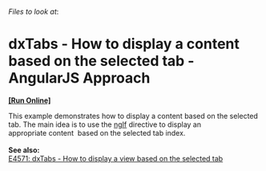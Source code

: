 <!-- default file list -->
*Files to look at*:

<!-- default file list end -->
# dxTabs - How to display a content based on the selected tab - AngularJS Approach
<!-- run online -->
**[[Run Online]](https://codecentral.devexpress.com/t267165)**
<!-- run online end -->


This example demonstrates how to display a content based on the selected tab. The main idea is to use the <a href="https://docs.angularjs.org/api/ng/directive/ngIf">ngIf</a> directive to display an appropriate content  based on the selected tab index.<br /><br /><strong>See also:</strong><br /><a href="https://www.devexpress.com/Support/Center/p/E4571">E4571: dxTabs - How to display a view based on the selected tab</a>

<br/>


